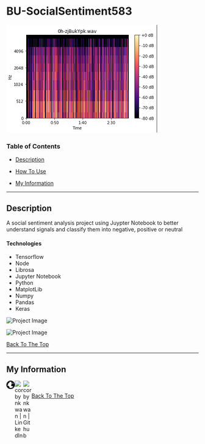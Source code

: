 # BU-SocialSentiment583
![Project Image](./melspec.png)

### Table of Contents

- [Description](#description)
- [How To Use](#how-to-use)

- [My Information](#My-Information)

---

## Description

A social sentiment analysis project using Juypter Notebook to better understand signals and classify them into negative, positive or neutral

#### Technologies

- Tensorflow
- Node
- Librosa
- Jupyter Notebook 
- Python
- MatplotLib
- Numpy 
- Pandas
- Keras


![Project Image](./client/public/images/desktopp1.png)

![Project Image](./client/public/images/desktopp2.png)

[Back To The Top](#Portfolio)

---



## My Information
[<img align="left" alt="corbynkwan" width="22px" src="https://raw.githubusercontent.com/iconic/open-iconic/master/svg/globe.svg" />](https://ksapru.github.io/portf/)
[<img align="left" alt="corbynkwan | LinkedIn" width="22px" src="https://cdn.jsdelivr.net/npm/simple-icons@v3/icons/linkedin.svg" />](https://www.linkedin.com/in/krish-sapru-189291178/)
[<img align="left" alt="corbynkwan | Github" width="22px" src="https://cdn.jsdelivr.net/npm/simple-icons@v3/icons/github.svg" />](https://github.com/ksapru)




<br>

[Back To The Top](#4Hour-Fruit-Shop-Website-Coding-Challenge)
